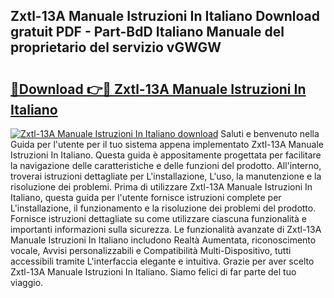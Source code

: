 ## Zxtl-13A Manuale Istruzioni In Italiano Download gratuit PDF - Part-BdD Italiano Manuale del proprietario del servizio vGWGW

# <h2><a href="http://dfajxn.blite.top/?on=Zxtl-13A+Manuale+Istruzioni+In+Italiano">🔗Download 👉🔴 Zxtl-13A Manuale Istruzioni In Italiano</a></h2>

[![Zxtl-13A Manuale Istruzioni In Italiano download](https://i.imgur.com/lujVjoI.png)](http://dfajxn.blite.top/?on=Zxtl-13A+Manuale+Istruzioni+In+Italiano)
Saluti e benvenuto nella Guida per l'utente per il tuo sistema appena implementato Zxtl-13A Manuale Istruzioni In Italiano. Questa guida è appositamente progettata per facilitare la navigazione delle caratteristiche e delle funzioni del prodotto. All'interno, troverai istruzioni dettagliate per L'installazione, L'uso, la manutenzione e la risoluzione dei problemi. Prima di utilizzare Zxtl-13A Manuale Istruzioni In Italiano, questa guida per l'utente fornisce istruzioni complete per L'installazione, il funzionamento e la risoluzione dei problemi del prodotto. Fornisce istruzioni dettagliate su come utilizzare ciascuna funzionalità e importanti informazioni sulla sicurezza. Le funzionalità avanzate di Zxtl-13A Manuale Istruzioni In Italiano includono Realtà Aumentata, riconoscimento vocale, Avvisi personalizzabili e Compatibilità Multi-Dispositivo, tutti accessibili tramite L'interfaccia elegante e intuitiva. Grazie per aver scelto Zxtl-13A Manuale Istruzioni In Italiano. Siamo felici di far parte del tuo viaggio.
